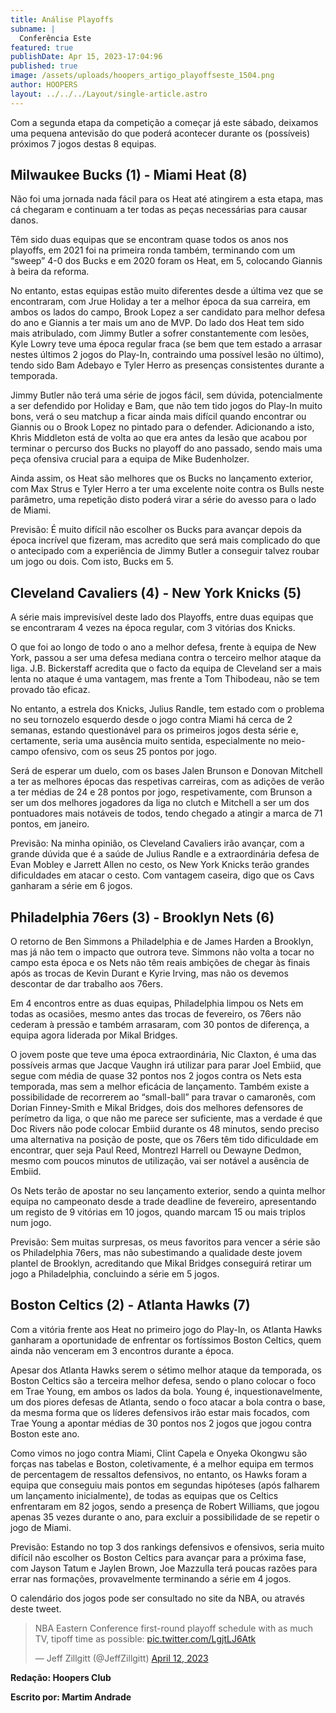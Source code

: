 ```yaml
---
title: Análise Playoffs
subname: |
  Conferência Este
featured: true
publishDate: Apr 15, 2023-17:04:96
published: true
image: /assets/uploads/hoopers_artigo_playoffseste_1504.png
author: HOOPERS
layout: ../../../Layout/single-article.astro
---
```

Com a segunda etapa da competição a começar já este sábado, deixamos uma pequena antevisão do que poderá acontecer durante os (possíveis) próximos 7 jogos destas 8 equipas.



## Milwaukee Bucks (1) - Miami Heat (8)



Não foi uma jornada nada fácil para os Heat até atingirem a esta etapa, mas cá chegaram e continuam a ter todas as peças necessárias para causar danos.



Têm sido duas equipas que se encontram quase todos os anos nos playoffs, em 2021 foi na primeira ronda também, terminando com um “sweep” 4-0 dos Bucks e em 2020 foram os Heat, em 5, colocando Giannis à beira da reforma.



No entanto, estas equipas estão muito diferentes desde a última vez que se encontraram, com Jrue Holiday a ter a melhor época da sua carreira, em ambos os lados do campo, Brook Lopez a ser candidato para melhor defesa do ano e Giannis a ter mais um ano de MVP. Do lado dos Heat tem sido mais atribulado, com Jimmy Butler a sofrer constantemente com lesões, Kyle Lowry teve uma época regular fraca (se bem que tem estado a arrasar nestes últimos 2 jogos do Play-In, contraindo uma possível lesão no último), tendo sido Bam Adebayo e Tyler Herro as presenças consistentes durante a temporada.



Jimmy Butler não terá uma série de jogos fácil, sem dúvida, potencialmente a ser defendido por Holiday e Bam, que não tem tido jogos do Play-In muito bons, verá o seu matchup a ficar ainda mais difícil quando encontrar ou Giannis ou o Brook Lopez no pintado para o defender. Adicionando a isto, Khris Middleton está de volta ao que era antes da lesão que acabou por terminar o percurso dos Bucks no playoff do ano passado, sendo mais uma peça ofensiva crucial para a equipa de Mike Budenholzer.



Ainda assim, os Heat são melhores que os Bucks no lançamento exterior, com Max Strus e Tyler Herro a ter uma excelente noite contra os Bulls neste parâmetro, uma repetição disto poderá virar a série do avesso para o lado de Miami.



Previsão: É muito difícil não escolher os Bucks para avançar depois da época incrível que fizeram, mas acredito que será mais complicado do que o antecipado com a experiência de Jimmy Butler a conseguir talvez roubar um jogo ou dois. Com isto, Bucks em 5.



## Cleveland Cavaliers (4) - New York Knicks (5)



A série mais imprevisível deste lado dos Playoffs, entre duas equipas que se encontraram 4 vezes na época regular, com 3 vitórias dos Knicks. 



O que foi ao longo de todo o ano a melhor defesa, frente à equipa de New York, passou a ser uma defesa mediana contra o terceiro melhor ataque da liga. J.B. Bickerstaff acredita que o facto da equipa de Cleveland ser a mais lenta no ataque é uma vantagem, mas frente a Tom Thibodeau, não se tem provado tão eficaz.



No entanto, a estrela dos Knicks, Julius Randle, tem estado com o problema no seu tornozelo esquerdo desde o jogo contra Miami há cerca de 2 semanas, estando questionável para os primeiros jogos desta série e, certamente, seria uma ausência muito sentida, especialmente no meio-campo ofensivo, com os seus 25 pontos por jogo.



Será de esperar um duelo, com os bases Jalen Brunson e Donovan Mitchell a ter as melhores épocas das respetivas carreiras, com as adições de verão a ter médias de 24 e 28 pontos por jogo, respetivamente, com Brunson a ser um dos melhores jogadores da liga no clutch e Mitchell a ser um dos pontuadores mais notáveis de todos, tendo chegado a atingir a marca de 71 pontos, em janeiro.



Previsão: Na minha opinião, os Cleveland Cavaliers irão avançar, com a grande dúvida que é a saúde de Julius Randle e a extraordinária defesa de Evan Mobley e Jarrett Allen no cesto, os New York Knicks terão grandes dificuldades em atacar o cesto. Com vantagem caseira, digo que os Cavs ganharam a série em 6 jogos.



## Philadelphia 76ers (3) - Brooklyn Nets (6)



O retorno de Ben Simmons a Philadelphia e de James Harden a Brooklyn, mas já não tem o impacto que outrora teve. Simmons não volta a tocar no campo esta época e os Nets não têm reais ambições de chegar às finais após as trocas de Kevin Durant e Kyrie Irving, mas não os devemos descontar de dar trabalho aos 76ers.



Em 4 encontros entre as duas equipas, Philadelphia limpou os Nets em todas as ocasiões, mesmo antes das trocas de fevereiro, os 76ers não cederam à pressão e também arrasaram, com 30 pontos de diferença, a equipa agora liderada por Mikal Bridges.



O jovem poste que teve uma época extraordinária, Nic Claxton, é uma das possíveis armas que Jacque Vaughn irá utilizar para parar Joel Embiid, que segue com média de quase 32 pontos nos 2 jogos contra os Nets esta temporada, mas sem a melhor eficácia de lançamento. Também existe a possibilidade de recorrerem ao “small-ball” para travar o camaronês, com Dorian Finney-Smith e Mikal Bridges, dois dos melhores defensores de perímetro da liga, o que não me parece ser suficiente, mas a verdade é que Doc Rivers não pode colocar Embiid durante os 48 minutos, sendo preciso uma alternativa na posição de poste, que os 76ers têm tido dificuldade em encontrar, quer seja Paul Reed, Montrezl Harrell ou Dewayne Dedmon, mesmo com poucos minutos de utilização, vai ser notável a ausência de Embiid.



Os Nets terão de apostar no seu lançamento exterior, sendo a quinta melhor equipa no campeonato desde a trade deadline de fevereiro, apresentando um registo de 9 vitórias em 10 jogos, quando marcam 15 ou mais triplos num jogo.



Previsão: Sem muitas surpresas, os meus favoritos para vencer a série são os Philadelphia 76ers, mas não subestimando a qualidade deste jovem plantel de Brooklyn, acreditando que Mikal Bridges conseguirá retirar um jogo a Philadelphia, concluindo a série em 5 jogos.



## Boston Celtics (2) - Atlanta Hawks (7)



Com a vitória frente aos Heat no primeiro jogo do Play-In, os Atlanta Hawks ganharam a oportunidade de enfrentar os fortíssimos Boston Celtics, quem ainda não venceram em 3 encontros durante a época.



Apesar dos Atlanta Hawks serem o sétimo melhor ataque da temporada, os Boston Celtics são a terceira melhor defesa, sendo o plano colocar o foco em Trae Young, em ambos os lados da bola. Young é, inquestionavelmente, um dos piores defesas de Atlanta, sendo o foco atacar a bola contra o base, da mesma forma que os líderes defensivos irão estar mais focados, com Trae Young a apontar médias de 30 pontos nos 2 jogos que jogou contra Boston este ano.



Como vimos no jogo contra Miami, Clint Capela e Onyeka Okongwu são forças nas tabelas e Boston, coletivamente, é a melhor equipa em termos de percentagem de ressaltos defensivos, no entanto, os Hawks foram a equipa que conseguiu mais pontos em segundas hipóteses (após falharem um lançamento inicialmente), de todas as equipas que os Celtics enfrentaram em 82 jogos, sendo a presença de Robert Williams, que jogou apenas 35 vezes durante o ano, para excluir a possibilidade de se repetir o jogo de Miami.



Previsão: Estando no top 3 dos rankings defensivos e ofensivos, seria muito difícil não escolher os Boston Celtics para avançar para a próxima fase, com Jayson Tatum e Jaylen Brown, Joe Mazzulla terá poucas razões para errar nas formações, provavelmente terminando a série em 4 jogos.



O calendário dos jogos pode ser consultado no site da NBA, ou através deste tweet.



<blockquote class="twitter-tweet"><p lang="en" dir="ltr">NBA Eastern Conference first-round playoff schedule with as much TV, tipoff time as possible: <a href="https://t.co/LgjtLJ6Atk">pic.twitter.com/LgjtLJ6Atk</a></p>&mdash; Jeff Zillgitt (@JeffZillgitt) <a href="https://twitter.com/JeffZillgitt/status/1646229034877976598?ref_src=twsrc%5Etfw">April 12, 2023</a></blockquote> <script async src="https://platform.twitter.com/widgets.js" charset="utf-8"></script>



**Redação: Hoopers Club**

**Escrito por: Martim Andrade**